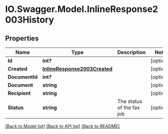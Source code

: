 # IO.Swagger.Model.InlineResponse2003History
## Properties

Name | Type | Description | Notes
------------ | ------------- | ------------- | -------------
**Id** | **int?** |  | [optional] 
**Created** | [**InlineResponse2003Created**](InlineResponse2003Created.md) |  | [optional] 
**DocumentId** | **int?** |  | [optional] 
**Document** | **string** |  | [optional] 
**Recipient** | **string** |  | [optional] 
**Status** | **string** | The status of the fax job | [optional] 

[[Back to Model list]](../README.md#documentation-for-models) [[Back to API list]](../README.md#documentation-for-api-endpoints) [[Back to README]](../README.md)

